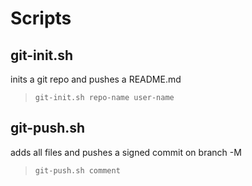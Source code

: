 # Scripts

## git-init.sh 
inits a git repo and pushes a README.md 
> ```git-init.sh repo-name user-name```

## git-push.sh
adds all files and pushes a signed commit on branch -M
> ```git-push.sh comment```
